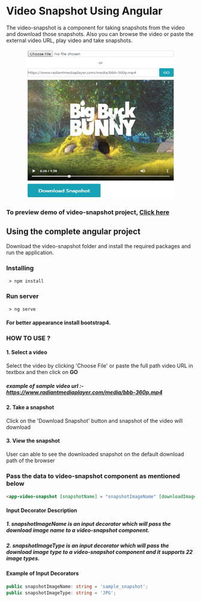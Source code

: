 # Video Snapshot Using Angular

The video-snapshot is a component for taking snapshots from the video and download those snapshots.
Also you can browse the video or paste the external video URL, play video and take snapshots. 

<p align="center">
  <img width="400" height="400" src="https://raw.githubusercontent.com/ShivrajChougule/video-snapshot/master/images/preview.JPG">
</p>

### To preview demo of video-snapshot project, [Click here](https://angular-video-snapshot.stackblitz.io)

## Using the complete angular project
Download the video-snapshot folder and install the required packages and run the application.

### Installing

```
 > npm install
```

### Run server

```
 > ng serve
```
#### For better appearance install bootstrap4.

### HOW TO USE ?

#### 1. Select a video
Select the video by clicking 'Choose File' or paste the full path video URL in textbox and then click on <b>GO</b>
##### example of sample video url :- https://www.radiantmediaplayer.com/media/bbb-360p.mp4

#### 2. Take a snapshot
Click on the 'Download Snapshot' button and snapshot of the video will download

#### 3. View the snapshot
User can able to see the downloaded snapshot on the default download path of the browser

### Pass the data to video-snapshot component as mentioned below

```html
<app-video-snapshot [snapshotName] = "snapshotImageName" [downloadImageType]= "snapshotImageType"></app-video-snapshot>
```
#### Input Decorator Description

##### 1. snapshotImageName is an input decorator which will pass the download image name to a video-snapshot component.

##### 2. snapshotImageType is an input decorator which will pass the download image type to a video-snapshot component and it supports            22 image types.

#### Example of Input Decorators
```typescript
public snapshotImageName: string = 'sample_snapshot';
public snapshotImageType: string = 'JPG';
```






